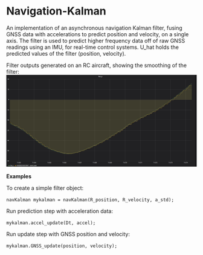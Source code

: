 # Navigation-Kalman
An implementation of an asynchronous navigation Kalman filter, fusing GNSS data with accelerations to predict position and velocity, on a single axis.
The filter is used to predict higher frequency data off of raw GNSS readings using an IMU, for real-time control systems.
U_hat holds the predicted values of the filter (position, velocity).


Filter outputs generated on an RC aircraft, showing the smoothing of the filter:
![Filter outputs generated on an RC aircraft, showing the smoothing of the filter](https://github.com/EyalPorat/Navigation-Kalman/blob/main/Filter%20Test.jpeg)

**Examples**

To create a simple filter object:
```
navKalman mykalman = navKalman(R_position, R_velocity, a_std);
```
Run prediction step with acceleration data:
```
mykalman.accel_update(Dt, accel);
```
Run update step with GNSS position and velocity:
```
mykalman.GNSS_update(position, velocity);
```

